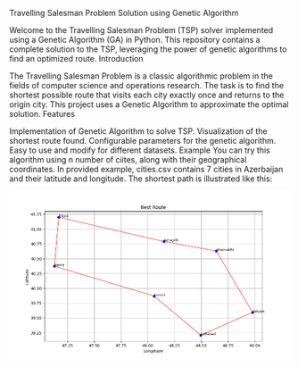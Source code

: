 Travelling Salesman Problem Solution using Genetic Algorithm

Welcome to the Travelling Salesman Problem (TSP) solver implemented using a Genetic Algorithm (GA) in Python. This repository contains a complete solution to the TSP, leveraging the power of genetic algorithms to find an optimized route.
Introduction

The Travelling Salesman Problem is a classic algorithmic problem in the fields of computer science and operations research. The task is to find the shortest possible route that visits each city exactly once and returns to the origin city. This project uses a Genetic Algorithm to approximate the optimal solution.
Features

   Implementation of Genetic Algorithm to solve TSP.
   Visualization of the shortest route found.
   Configurable parameters for the genetic algorithm.
   Easy to use and modify for different datasets.
Example
You can try this algorithm using n number of ciites, along with their geographical coordinates.
In provided example, cities.csv contains 7 cities in Azerbaijan and their latitude and longitude.
The shortest path is illustrated like this:


![alt text](https://github.com/leylaeminova/Travelling-Salesman-Problem-using-Genetic-Algorithm/blob/master/shortest_path.png)
